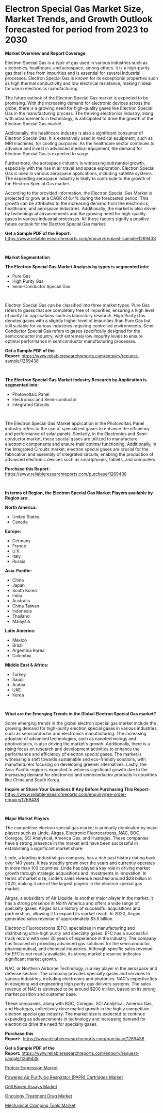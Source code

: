 <p><h1>Electron Special Gas Market Size, Market Trends, and Growth Outlook forecasted for period from 2023 to 2030</h1></p><p><strong>Market Overview and Report Coverage</strong></p>
<p><p>Electron Special Gas is a type of gas used in various industries such as electronics, healthcare, and aerospace, among others. It is a high-purity gas that is free from impurities and is essential for several industrial processes. Electron Special Gas is known for its exceptional properties such as high thermal conductivity and low electrical resistance, making it ideal for use in electronics manufacturing.</p><p>The future outlook of the Electron Special Gas market is expected to be promising. With the increasing demand for electronic devices across the globe, there is a growing need for high-quality gases like Electron Special Gas in the manufacturing process. The thriving electronics industry, along with advancements in technology, is anticipated to drive the growth of the Electron Special Gas market.</p><p>Additionally, the healthcare industry is also a significant consumer of Electron Special Gas. It is extensively used in medical equipment, such as MRI machines, for cooling purposes. As the healthcare sector continues to advance and invest in advanced medical equipment, the demand for Electron Special Gas is expected to surge.</p><p>Furthermore, the aerospace industry is witnessing substantial growth, especially with the rise in air travel and space exploration. Electron Special Gas is used in various aerospace applications, including satellite systems. The expanding aerospace industry is likely to contribute to the growth of the Electron Special Gas market.</p><p>According to the provided information, the Electron Special Gas Market is projected to grow at a CAGR of 6.4% during the forecasted period. This growth can be attributed to the increasing demand from the electronics, healthcare, and aerospace industries. Additionally, the market is also driven by technological advancements and the growing need for high-quality gases in various industrial processes. All these factors signify a positive future outlook for the Electron Special Gas market.</p></p>
<p><strong>Get a Sample PDF of the Report:</strong> <a href="https://www.reliableresearchreports.com/enquiry/request-sample/1269438">https://www.reliableresearchreports.com/enquiry/request-sample/1269438</a></p>
<p>&nbsp;</p>
<p><strong>Market Segmentation</strong></p>
<p><strong>The Electron Special Gas Market Analysis by types is segmented into:</strong></p>
<p><ul><li>Pure Gas</li><li>High Purity Gas</li><li>Semi-Conductor Special Gas</li></ul></p>
<p>&nbsp;</p>
<p><p>Electron Special Gas can be classified into three market types. Pure Gas refers to gases that are completely free of impurities, ensuring a high level of purity for applications such as laboratory research. High Purity Gas denotes gases with a slightly higher level of impurities than Pure Gas but still suitable for various industries requiring controlled environments. Semi-Conductor Special Gas refers to gases specifically designed for the semiconductor industry, with extremely low impurity levels to ensure optimal performance in semiconductor manufacturing processes.</p></p>
<p><strong>Get a Sample PDF of the Report:</strong>&nbsp;<a href="https://www.reliableresearchreports.com/enquiry/request-sample/1269438">https://www.reliableresearchreports.com/enquiry/request-sample/1269438</a></p>
<p>&nbsp;</p>
<p><strong>The Electron Special Gas Market Industry Research by Application is segmented into:</strong></p>
<p><ul><li>Photovoltaic Panel</li><li>Electronics and Semi-conductor</li><li>Integrated Circuits</li></ul></p>
<p>&nbsp;</p>
<p><p>The Electron Special Gas Market application in the Photovoltaic Panel industry refers to the use of specialized gases to enhance the efficiency and performance of solar panels. Similarly, in the Electronics and Semi-conductor market, these special gases are utilized to manufacture electronic components and ensure their optimal functioning. Additionally, in the Integrated Circuits market, electron special gases are crucial for the fabrication and assembly of integrated circuits, enabling the production of advanced electronic devices such as smartphones, tablets, and computers.</p></p>
<p><strong>Purchase this Report:</strong>&nbsp; <a href="https://www.reliableresearchreports.com/purchase/1269438">https://www.reliableresearchreports.com/purchase/1269438</a></p>
<p>&nbsp;</p>
<p><strong>In terms of Region, the Electron Special Gas Market Players available by Region are:</strong></p>
<p>
    <p> <strong> North America: </strong>
        <ul>
            <li>United States</li>
            <li>Canada</li>
        </ul>
        </p> 
    <p> <strong> Europe: </strong>
        <ul>
            <li>Germany</li>
            <li>France</li>
            <li>U.K.</li>
            <li>Italy</li>
            <li>Russia</li>
        </ul>
        </p> 
    <p> <strong> Asia-Pacific: </strong>
        <ul>
            <li>China</li>
            <li>Japan</li>
            <li>South Korea</li>
            <li>India</li>
            <li>Australia</li>
            <li>China Taiwan</li>
            <li>Indonesia</li>
            <li>Thailand</li>
            <li>Malaysia</li>
        </ul>
        </p> 
    <p> <strong> Latin America: </strong>
        <ul>
            <li>Mexico</li>
            <li>Brazil</li>
            <li>Argentina Korea</li>
            <li>Colombia</li>
        </ul>
        </p> 
    <p> <strong> Middle East & Africa: </strong>
        <ul>
            <li>Turkey</li>
            <li>Saudi</li>
            <li>Arabia</li>
            <li>UAE</li>
            <li>Korea</li>
        </ul>
    </p>
    </p>
<p>&nbsp;</p>
<p><strong>What are the Emerging Trends in the Global Electron Special Gas market?</strong></p>
<p><p>Some emerging trends in the global electron special gas market include the growing demand for high-purity electron special gases in various industries, such as semiconductor and electronics manufacturing. The increasing adoption of advanced technologies, such as nanotechnology and photovoltaics, is also driving the market's growth. Additionally, there is a rising focus on research and development activities to enhance the performance and efficiency of electron special gases. The market is witnessing a shift towards sustainable and eco-friendly solutions, with manufacturers focusing on developing greener alternatives. Lastly, the Asia-Pacific region is expected to witness significant growth due to the increasing demand for electronics and semiconductor products in countries like China and South Korea.</p></p>
<p><strong>Inquire or Share Your Questions If Any Before Purchasing This Report</strong>- <a href="https://www.reliableresearchreports.com/enquiry/pre-order-enquiry/1269438">https://www.reliableresearchreports.com/enquiry/pre-order-enquiry/1269438</a></p>
<p>&nbsp;</p>
<p><strong>Major Market Players</strong></p>
<p><p>The competitive electron special gas market is primarily dominated by major players such as Linde, Airgas, Electronic Fluorocarbons, NAC, BOC, Coregas, SCI Analytical, America Gas, and Huategas. These companies have a strong presence in the market and have been successful in establishing a significant market share.</p><p>Linde, a leading industrial gas company, has a rich past history dating back over 140 years. It has steadily grown over the years and currently operates in more than 100 countries. Linde has played a key role in driving market growth through strategic acquisitions and investments in innovation. In terms of market size, Linde's sales revenue reached around $28 billion in 2020, making it one of the largest players in the electron special gas market.</p><p>Airgas, a subsidiary of Air Liquide, is another major player in the market. It has a strong presence in North America and offers a wide range of specialty gases. Airgas has a history of successful acquisitions and partnerships, allowing it to expand its market reach. In 2020, Airgas generated sales revenue of approximately $5.5 billion.</p><p>Electronic Fluorocarbons (EFC) specializes in manufacturing and distributing ultra-high purity and specialty gases. EFC has a successful track record with over 30 years of experience in the industry. The company has focused on providing advanced gas solutions for the semiconductor, pharmaceutical, and chemical industries. Although specific sales revenue for EFC is not readily available, its strong market presence indicates significant market growth.</p><p>NAC, or Northern Airborne Technology, is a key player in the aerospace and defense sectors. The company provides specialty gases and services to various industries, including electronics and photonics. NAC's expertise lies in designing and engineering high purity gas delivery systems. The sales revenue of NAC is estimated to be around $200 million, based on its strong market position and customer base.</p><p>These companies, along with BOC, Coregas, SCI Analytical, America Gas, and Huategas, collectively drive market growth in the highly competitive electron special gas industry. The market size is expected to continue expanding as advancements in technology and increasing demand for electronics drive the need for specialty gases.</p></p>
<p><strong>Purchase this Report:</strong>&nbsp;&nbsp;<a href="https://www.reliableresearchreports.com/purchase/1269438">https://www.reliableresearchreports.com/purchase/1269438</a></p>
<p></p>
<p><strong>Get a Sample PDF of the Report:</strong>&nbsp;<a href="https://www.reliableresearchreports.com/enquiry/request-sample/1269438">https://www.reliableresearchreports.com/enquiry/request-sample/1269438</a></p>
<p><p><a href="https://medium.com/@jamesromero59/protein-expression-market-opportunities-and-strategies-forecast-for-period-from-2023-2030-089e3021e90a">Protein Expression Market</a></p><p><a href="https://github.com/rahu1501/Market-Research-Report-List-1/blob/main/powered-air-purifying-respirator-papr-cartridges-market.md">Powered Air Purifying Respirator (PAPR) Cartridges Market</a></p><p><a href="https://medium.com/@scottford2001/cell-based-assays-market-competitive-analysis-market-trends-and-forecast-to-2030-14225de8e6c0">Cell Based Assays Market</a></p><p><a href="https://github.com/rahu1503/Market-Research-Report-List-1/blob/main/oncology-treatment-drug-market.md">Oncology Treatment Drug Market</a></p><p><a href="https://www.linkedin.com/pulse/mechanical-clamping-tools-market-challenges-opportunities-fmm0e/">Mechanical Clamping Tools Market</a></p></p>